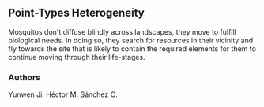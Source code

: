 ## Point-Types Heterogeneity

Mosquitos don't diffuse blindly across landscapes, they move to fulfill biological needs. In doing so, they search for resources in their vicinity and fly towards the site that is likely to contain the required elements for them to continue moving through their life-stages.

### Authors

Yunwen Ji, Héctor M. Sánchez C.
